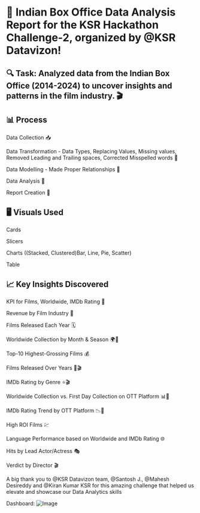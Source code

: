 # 🎉 Indian Box Office Data Analysis Report for the KSR Hackathon Challenge-2, organized by @KSR Datavizon! 

## 

## 🔍 Task: Analyzed data from the Indian Box Office (2014-2024) to uncover insights and patterns in the film industry. 🎬

## 📊 Process
Data Collection 📥

Data Transformation - Data Types, Replacing Values, Missing values, Removed Leading and Trailing spaces, Corrected Misspelled words 🔄

Data Modelling - Made Proper Relationships 🧠

Data Analysis 🔎

Report Creation 📑

## 🖥️ Visuals Used
Cards

Slicers

Charts ((Stacked, Clustered)Bar, Line, Pie, Scatter)

Table 

## 📈 Key Insights Discovered
KPI for Films, Worldwide, IMDb Rating 🎥

Revenue by Film Industry 💸

Films Released Each Year 🗓️

Worldwide Collection by Month & Season 🌍📅

Top-10 Highest-Grossing Films 💰

Films Released Over Years 📅🎬

IMDb Rating by Genre ⭐🎬

Worldwide Collection vs. First Day Collection on OTT Platform 📊📅

IMDb Rating Trend by OTT Platform 📉🎥

High ROI Films 💹

Language Performance based on Worldwide and IMDb Rating 🌐

Hits by Lead Actor/Actress 🎭

Verdict by Director 🎬

A big thank you to @KSR Datavizon team, @Santosh J., @Mahesh Desireddy and @Kiran Kumar KSR for this amazing challenge that helped us elevate and showcase our Data Analytics skills

Dashboard: ![Image](https://github.com/user-attachments/assets/599d8828-8ab4-4055-a0a1-79bdfd37c825)
